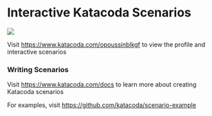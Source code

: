# Interactive Katacoda Scenarios

[![](http://shields.katacoda.com/katacoda/opoussinblkgf/count.svg)](https://www.katacoda.com/opoussinblkgf "Get your profile on Katacoda.com")

Visit https://www.katacoda.com/opoussinblkgf to view the profile and interactive scenarios

### Writing Scenarios
Visit https://www.katacoda.com/docs to learn more about creating Katacoda scenarios

For examples, visit https://github.com/katacoda/scenario-example
